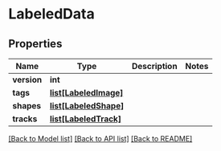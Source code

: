 # LabeledData

## Properties
Name | Type | Description | Notes
------------ | ------------- | ------------- | -------------
**version** | **int** |  |
**tags** | [**list[LabeledImage]**](LabeledImage.md) |  |
**shapes** | [**list[LabeledShape]**](LabeledShape.md) |  |
**tracks** | [**list[LabeledTrack]**](LabeledTrack.md) |  |

[[Back to Model list]](../README.md#documentation-for-models) [[Back to API list]](../README.md#documentation-for-api-endpoints) [[Back to README]](../README.md)
